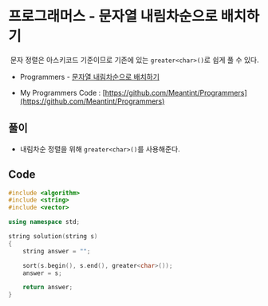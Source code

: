 # 프로그래머스 - 문자열 내림차순으로 배치하기

&nbsp;문자 정렬은 아스키코드 기준이므로 기존에 있는 `greater<char>()`로 쉽게 풀 수 있다.

- Programmers - [문자열 내림차순으로 배치하기](https://programmers.co.kr/learn/courses/30/lessons/12917)

- My Programmers Code : [https://github.com/Meantint/Programmers](https://github.com/Meantint/Programmers)

## 풀이

- 내림차순 정렬을 위해 `greater<char>()`를 사용해준다.

## Code

```cpp
#include <algorithm>
#include <string>
#include <vector>

using namespace std;

string solution(string s)
{
    string answer = "";

    sort(s.begin(), s.end(), greater<char>());
    answer = s;

    return answer;
}
```

